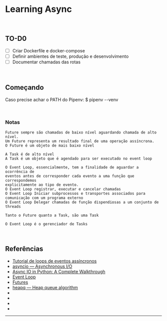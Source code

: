 # Learning Async

</br>

## TO-D0

- [ ] Criar Dockerfile e docker-compose
- [ ] Definir ambientes de teste, produção e desenvolvimento
- [ ] Documentar chamadas das rotas

</br>

## Começando

Caso precise achar o PATH do Pipenv: $ pipenv --venv

</br>

### Notas

```
Future sempre são chamadas de baixo nível aguardando chamada de alto nível.
​Um Future representa um resultado final de uma operação assíncrona.
O Future é um objeto de mais baixo nível

A Task é de alto nível
A Task é um objeto que é agendado para ser executado no event loop

O Event Loop, essencialmente, tem a finalidade de aguardar a ocorrência de 
eventos antes de corresponder cada evento a uma função que correspondemos 
explicitamente ao tipo de evento.
O Event Loop registrar, executar e cancelar chamadas
O Event Loop Iniciar subprocessos e transportes associados para comunicação com um programa externo
O Event Loop Delegar chamadas de função dispendiosas a um conjunto de threads

Tanto o Future quanto a Task, são uma Task

O Event Loop é o gerenciador de Tasks
```

</br>

## Referências

- [Tutorial de loops de eventos assíncronos](https://tutorialedge.net/python/concurrency/asyncio-event-loops-tutorial/)
- [asyncio — Asynchronous I/O](https://docs.python.org/pt-br/3/library/asyncio.html)
- [Async IO in Python: A Complete Walkthrough](https://realpython.com/async-io-python/)
- [Event Loop](https://docs.python.org/pt-br/3/library/asyncio-eventloop.html)
- [Futures](https://docs.python.org/pt-br/3/library/asyncio-future.html)
- [heapq — Heap queue algorithm](https://docs.python.org/pt-br/3/library/heapq.html)
- []()
- []()
- []()
- []()
  
***
